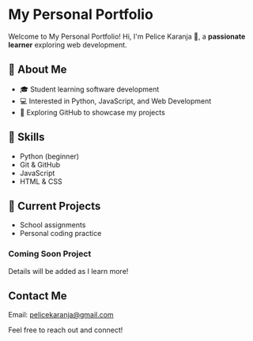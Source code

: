 <!DOCTYPE html>
<html lang="en">
<head>
    <meta charset="UTF-8">
    <link rel="stylesheet" href="styles.css">
</head>
<body>
    <!-- Your content will go here -->
</body><h1>My Personal Portfolio</h1>
<p>Welcome to My Personal Portfolio! Hi, I'm Pelice Karanja 👋,
a <strong>passionate learner</strong> exploring web development.</p>
<h2>🌟 About Me</h2>
<ul>
    <li>🎓 Student learning software development</li>
    <li>💻 Interested in Python, JavaScript, and Web Development</li>
    <li>🚀 Exploring GitHub to showcase my projects
</li>
</ul>
<h2>🔧 Skills</h2>
<ul>
    <li>Python (beginner)</li>
    <li>Git & GitHub</li>
    <li>JavaScript</li>
    <li>HTML & CSS</li>
</ul>
<h2>📌 Current Projects</h2>
<ul>
    <li>School assignments</li>
<li>Personal coding practice</li>
</ul>

  <h3>Coming Soon Project</h3>
        <p>Details will be added as I learn more!</p>
    </li>
</ol>
<h2>Contact Me</h2>
<p>Email: <a href="pelicekaranja@gmail.com">pelicekaranja@gmail.com</a></p>
<p>Feel free to reach out and connect!</p>
</html>
